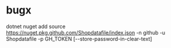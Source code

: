 # bugx
dotnet nuget add source https://nuget.pkg.github.com/Shopdatafile/index.json -n github -u Shopdatafile -p GH_TOKEN [--store-password-in-clear-text]
